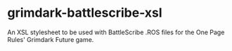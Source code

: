 # grimdark-battlescribe-xsl
An XSL stylesheet to be used with BattleScribe .ROS files for the One Page Rules' Grimdark Future game.
